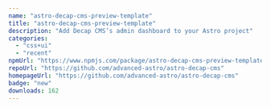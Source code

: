 ```yaml
---
name: "astro-decap-cms-preview-template"
title: "astro-decap-cms-preview-template"
description: "Add Decap CMS’s admin dashboard to your Astro project"
categories:
  - "css+ui"
  - "recent"
npmUrl: "https://www.npmjs.com/package/astro-decap-cms-preview-template"
repoUrl: "https://github.com/advanced-astro/astro-decap-cms"
homepageUrl: "https://github.com/advanced-astro/astro-decap-cms"
badge: "new"
downloads: 162
---
```

